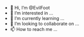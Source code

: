 - 👋 Hi, I’m @EvilFoot
- 👀 I’m interested in ...
- 🌱 I’m currently learning ...
- 💞️ I’m looking to collaborate on ...
- 📫 How to reach me ...

<!---
EvilFoot/EvilFoot is a ✨ special ✨ repository because its `README.md` (this file) appears on your GitHub profile.
You can click the Preview link to take a look at your changes.
--->
